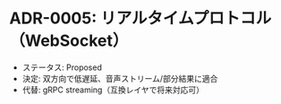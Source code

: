 # ADR-0005: リアルタイムプロトコル（WebSocket）

- ステータス: Proposed
- 決定: 双方向で低遅延、音声ストリーム/部分結果に適合
- 代替: gRPC streaming（互換レイヤで将来対応可）